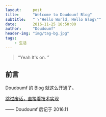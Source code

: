 ```yaml
---
layout:     post
title:      "Welcome to Doudoumf Blog"
subtitle:   " \"Hello World, Hello Blog\""
date:       2016-11-25 18:50:00
author:     "Doudoumf"
header-img: "img/tag-bg.jpg"
tags:
    - 生活
---
```


> “Yeah It's on. ”


## 前言

Doudoumf 的 Blog 就这么开通了。

[跳过废话，直接看技术实现 ](#build)





—— Doudoumf 后记于 2016.11
